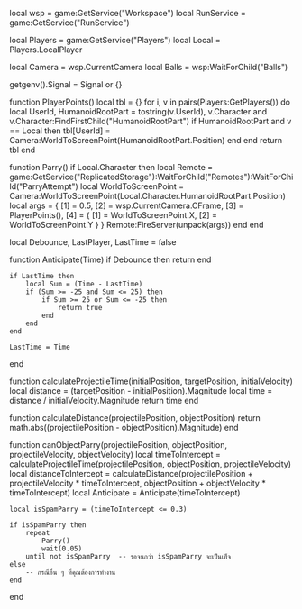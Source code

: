 local wsp = game:GetService("Workspace")
local RunService = game:GetService("RunService")

local Players = game:GetService("Players")
local Local = Players.LocalPlayer

local Camera = wsp.CurrentCamera
local Balls = wsp:WaitForChild("Balls")

getgenv().Signal = Signal or {}

function PlayerPoints()
    local tbl = {}
    for i, v in pairs(Players:GetPlayers()) do
        local UserId, HumanoidRootPart = tostring(v.UserId), v.Character and v.Character:FindFirstChild("HumanoidRootPart")
        if HumanoidRootPart and v == Local then
            tbl[UserId] = Camera:WorldToScreenPoint(HumanoidRootPart.Position)
        end
    end
    return tbl
end

function Parry()
    if Local.Character then
        local Remote = game:GetService("ReplicatedStorage"):WaitForChild("Remotes"):WaitForChild("ParryAttempt")
        local WorldToScreenPoint = Camera:WorldToScreenPoint(Local.Character.HumanoidRootPart.Position)
        local args = {
            [1] = 0.5,
            [2] = wsp.CurrentCamera.CFrame,
            [3] = PlayerPoints(),
            [4] = {
                [1] = WorldToScreenPoint.X,
                [2] = WorldToScreenPoint.Y
            }
        }
        Remote:FireServer(unpack(args))
    end
end

local Debounce, LastPlayer, LastTime = false

function Anticipate(Time)
    if Debounce then return end
    
    if LastTime then
        local Sum = (Time - LastTime)
        if (Sum >= -25 and Sum <= 25) then
            if Sum >= 25 or Sum <= -25 then
                return true
            end
        end
    end
    
    LastTime = Time
end

function calculateProjectileTime(initialPosition, targetPosition, initialVelocity)
    local distance = (targetPosition - initialPosition).Magnitude
    local time = distance / initialVelocity.Magnitude
    return time
end

function calculateDistance(projectilePosition, objectPosition)
    return math.abs((projectilePosition - objectPosition).Magnitude)
end

function canObjectParry(projectilePosition, objectPosition, projectileVelocity, objectVelocity)
    local timeToIntercept = calculateProjectileTime(projectilePosition, objectPosition, projectileVelocity)
    local distanceToIntercept = calculateDistance(projectilePosition + projectileVelocity * timeToIntercept, objectPosition + objectVelocity * timeToIntercept)
    local Anticipate = Anticipate(timeToIntercept)

    local isSpamParry = (timeToIntercept <= 0.3)

    if isSpamParry then
        repeat
            Parry()
            wait(0.05)
        until not isSpamParry  -- รอจนกว่า isSpamParry จะเป็นเท็จ
    else
        -- กรณีอื่น ๆ ที่คุณต้องการทำงาน
    end
end
